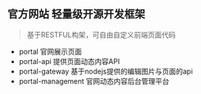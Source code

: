 ## 官方网站 轻量级开源开发框架
> 基于RESTFUL构架，可自由自定义前端页面代码

- portal 官网展示页面
- portal-api 提供页面动态内容API
- portal-gateway 基于nodejs提供的编辑图片与页面的api
- portal-management 官网动态内容后台管理平台
